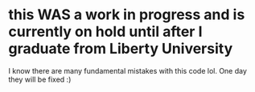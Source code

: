 # this WAS a work in progress and is currently on hold until after I graduate from Liberty University

I know there are many fundamental mistakes with this code lol. One day they will be fixed :)
